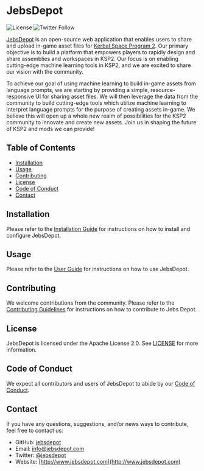 # JebsDepot
![License](https://img.shields.io/badge/license-Apache%202.0-blue)
![Twitter Follow](https://img.shields.io/twitter/follow/jebsdepot?style=social)

[JebsDepot](http://www.jebsdepot.com) is an open-source web application that enables users to share and upload in-game asset files for [Kerbal Space Program 2](http://www.kerbalspaceprogram.com). Our primary objective is to build a platform that empowers players to rapidly design and share assemblies and workspaces in KSP2. Our focus is on enabling cutting-edge machine learning tools in KSP2, and we are excited to share our vision with the community.

To achieve our goal of using machine learning to build in-game assets from language prompts, we are starting by providing a simple, resource-responsive UI for sharing asset files. We will then leverage the data from the community to build cutting-edge tools which utilize machine learning to interpret language prompts for the purpose of creating assets in-game. We believe this will open up a whole new realm of possibilities for the KSP2 community to innovate and create new assets. Join us in shaping the future of KSP2 and mods we can provide!

## Table of Contents
- [Installation](#installation)
- [Usage](#usage)
- [Contributing](#contributing)
- [License](#license)
- [Code of Conduct](#code-of-conduct)
- [Contact](#contact)

## Installation
Please refer to the [Installation Guide](./docs/INSTALL.md) for instructions on how to install and configure JebsDepot.

## Usage
Please refer to the [User Guide](./docs/USER.md) for instructions on how to use JebsDepot.

## Contributing
We welcome contributions from the community. Please refer to the [Contributing Guidelines](./docs/CONTRIBUTING.md) for instructions on how to contribute to Jebs Depot.

## License
JebsDepot is licensed under the Apache License 2.0. See [LICENSE](./docs/LICENSE.md) for more information.

## Code of Conduct
We expect all contributors and users of JebsDepot to abide by our [Code of Conduct](./docs/CODE_OF_CONDUCT.md).

## Contact
If you have any questions, suggestions, and/or news ways to contribute, feel free to contact us:
- GitHub: [jebsdepot](https://github.com/jeremiahrthompson/jebsdepot)
- Email: [info@jebsdepot.com](mailto:info@jebsdepot.com)
- Twitter: [@jebsdepot](https://twitter.com/jebsdepot)
- Website: [http://www.jebsdepot.com](http://www.jebsdepot.com)
